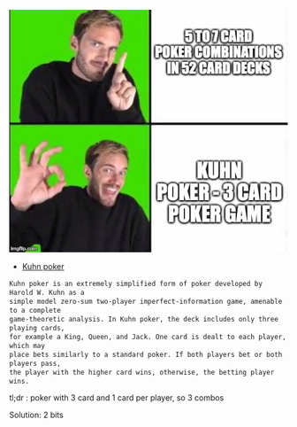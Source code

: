 ![](Kuhnpoker_.jpg)

- [Kuhn poker](https://en.wikipedia.org/wiki/Kuhn_poker)

```
Kuhn poker is an extremely simplified form of poker developed by Harold W. Kuhn as a 
simple model zero-sum two-player imperfect-information game, amenable to a complete 
game-theoretic analysis. In Kuhn poker, the deck includes only three playing cards, 
for example a King, Queen, and Jack. One card is dealt to each player, which may 
place bets similarly to a standard poker. If both players bet or both players pass, 
the player with the higher card wins, otherwise, the betting player wins.
```

tl;dr : poker with 3 card and 1 card per player, so 3 combos

Solution: 2 bits
